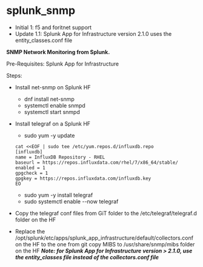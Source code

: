 # splunk_snmp

- Initial 1: f5 and foritnet support
- Update 1.1: Splunk App for Infrastructure version 2.1.0 uses the entity_classes.conf file

**SNMP Network Monitoring from Splunk.**

Pre-Requisites: Splunk App for Infrastructure


Steps:
- Install net-snmp on Splunk HF
  - dnf install net-snmp
  - systemctl enable snmpd
  - systemctl start snmpd
  
- Install telegraf on a Splunk HF
  - sudo yum -y update
   ```
   cat <<EOF | sudo tee /etc/yum.repos.d/influxdb.repo
   [influxdb]
   name = InfluxDB Repository - RHEL 
   baseurl = https://repos.influxdata.com/rhel/7/x86_64/stable/
   enabled = 1
   gpgcheck = 1
   gpgkey = https://repos.influxdata.com/influxdb.key
   EO
   ```
   - sudo yum -y install telegraf
   - sudo systemctl enable --now telegraf
  
- Copy the telegraf conf files from GiT folder to the /etc/telegraf/telegraf.d folder on the HF
- Replace the /opt/splunk/etc/apps/splunk_app_infrastructure/default/collectors.conf on the HF to the one from git
copy MIBS to /usr/share/snmp/mibs folder on the HF
***Note: for Splunk App for Infrastructure version > 2.1.0, use the entity_classes file instead of the collectors.conf file***

